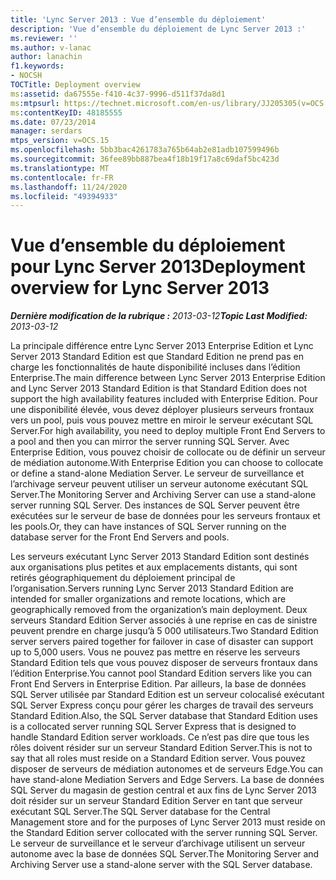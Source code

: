 ```yaml
---
title: 'Lync Server 2013 : Vue d’ensemble du déploiement'
description: 'Vue d’ensemble du déploiement de Lync Server 2013 :'
ms.reviewer: ''
ms.author: v-lanac
author: lanachin
f1.keywords:
- NOCSH
TOCTitle: Deployment overview
ms:assetid: da67555e-f410-4c37-9996-d511f37da8d1
ms:mtpsurl: https://technet.microsoft.com/en-us/library/JJ205305(v=OCS.15)
ms:contentKeyID: 48185555
ms.date: 07/23/2014
manager: serdars
mtps_version: v=OCS.15
ms.openlocfilehash: 5bb3bac4261783a765b64ab2e81adb107599496b
ms.sourcegitcommit: 36fee89bb887bea4f18b19f17a8c69daf5bc423d
ms.translationtype: MT
ms.contentlocale: fr-FR
ms.lasthandoff: 11/24/2020
ms.locfileid: "49394933"
---
```

# <a name="deployment-overview-for-lync-server-2013"></a><span data-ttu-id="b7906-103">Vue d’ensemble du déploiement pour Lync Server 2013</span><span class="sxs-lookup"><span data-stu-id="b7906-103">Deployment overview for Lync Server 2013</span></span>

<div data-xmlns="http://www.w3.org/1999/xhtml">

<div class="topic" data-xmlns="http://www.w3.org/1999/xhtml" data-msxsl="urn:schemas-microsoft-com:xslt" data-cs="https://msdn.microsoft.com/">

<div data-asp="https://msdn2.microsoft.com/asp">



</div>

<div id="mainSection">

<div id="mainBody"><span data-ttu-id="b7906-104">

<span> </span></span><span class="sxs-lookup"><span data-stu-id="b7906-104">

<span> </span></span></span>

<span data-ttu-id="b7906-105">_**Dernière modification de la rubrique :** 2013-03-12_</span><span class="sxs-lookup"><span data-stu-id="b7906-105">_**Topic Last Modified:** 2013-03-12_</span></span>

<span data-ttu-id="b7906-106">La principale différence entre Lync Server 2013 Enterprise Edition et Lync Server 2013 Standard Edition est que Standard Edition ne prend pas en charge les fonctionnalités de haute disponibilité incluses dans l’édition Enterprise.</span><span class="sxs-lookup"><span data-stu-id="b7906-106">The main difference between Lync Server 2013 Enterprise Edition and Lync Server 2013 Standard Edition is that Standard Edition does not support the high availability features included with Enterprise Edition.</span></span> <span data-ttu-id="b7906-107">Pour une disponibilité élevée, vous devez déployer plusieurs serveurs frontaux vers un pool, puis vous pouvez mettre en miroir le serveur exécutant SQL Server.</span><span class="sxs-lookup"><span data-stu-id="b7906-107">For high availability, you need to deploy multiple Front End Servers to a pool and then you can mirror the server running SQL Server.</span></span> <span data-ttu-id="b7906-108">Avec Enterprise Edition, vous pouvez choisir de collocate ou de définir un serveur de médiation autonome.</span><span class="sxs-lookup"><span data-stu-id="b7906-108">With Enterprise Edition you can choose to collocate or define a stand-alone Mediation Server.</span></span> <span data-ttu-id="b7906-109">Le serveur de surveillance et l’archivage serveur peuvent utiliser un serveur autonome exécutant SQL Server.</span><span class="sxs-lookup"><span data-stu-id="b7906-109">The Monitoring Server and Archiving Server can use a stand-alone server running SQL Server.</span></span> <span data-ttu-id="b7906-110">Des instances de SQL Server peuvent être exécutées sur le serveur de base de données pour les serveurs frontaux et les pools.</span><span class="sxs-lookup"><span data-stu-id="b7906-110">Or, they can have instances of SQL Server running on the database server for the Front End Servers and pools.</span></span>

<span data-ttu-id="b7906-111">Les serveurs exécutant Lync Server 2013 Standard Edition sont destinés aux organisations plus petites et aux emplacements distants, qui sont retirés géographiquement du déploiement principal de l’organisation.</span><span class="sxs-lookup"><span data-stu-id="b7906-111">Servers running Lync Server 2013 Standard Edition are intended for smaller organizations and remote locations, which are geographically removed from the organization’s main deployment.</span></span> <span data-ttu-id="b7906-112">Deux serveurs Standard Edition Server associés à une reprise en cas de sinistre peuvent prendre en charge jusqu’à 5 000 utilisateurs.</span><span class="sxs-lookup"><span data-stu-id="b7906-112">Two Standard Edition server servers paired together for failover in case of disaster can support up to 5,000 users.</span></span> <span data-ttu-id="b7906-113">Vous ne pouvez pas mettre en réserve les serveurs Standard Edition tels que vous pouvez disposer de serveurs frontaux dans l’édition Enterprise.</span><span class="sxs-lookup"><span data-stu-id="b7906-113">You cannot pool Standard Edition servers like you can Front End Servers in Enterprise Edition.</span></span> <span data-ttu-id="b7906-114">Par ailleurs, la base de données SQL Server utilisée par Standard Edition est un serveur colocalisé exécutant SQL Server Express conçu pour gérer les charges de travail des serveurs Standard Edition.</span><span class="sxs-lookup"><span data-stu-id="b7906-114">Also, the SQL Server database that Standard Edition uses is a collocated server running SQL Server Express that is designed to handle Standard Edition server workloads.</span></span> <span data-ttu-id="b7906-115">Ce n’est pas dire que tous les rôles doivent résider sur un serveur Standard Edition Server.</span><span class="sxs-lookup"><span data-stu-id="b7906-115">This is not to say that all roles must reside on a Standard Edition server.</span></span> <span data-ttu-id="b7906-116">Vous pouvez disposer de serveurs de médiation autonomes et de serveurs Edge.</span><span class="sxs-lookup"><span data-stu-id="b7906-116">You can have stand-alone Mediation Servers and Edge Servers.</span></span> <span data-ttu-id="b7906-117">La base de données SQL Server du magasin de gestion central et aux fins de Lync Server 2013 doit résider sur un serveur Standard Edition Server en tant que serveur exécutant SQL Server.</span><span class="sxs-lookup"><span data-stu-id="b7906-117">The SQL Server database for the Central Management store and for the purposes of Lync Server 2013 must reside on the Standard Edition server collocated with the server running SQL Server.</span></span> <span data-ttu-id="b7906-118">Le serveur de surveillance et le serveur d’archivage utilisent un serveur autonome avec la base de données SQL Server.</span><span class="sxs-lookup"><span data-stu-id="b7906-118">The Monitoring Server and Archiving Server use a stand-alone server with the SQL Server database.</span></span>

<span data-ttu-id="b7906-119"></div>

<span> </span>

</div>

</div>

</span><span class="sxs-lookup"><span data-stu-id="b7906-119"></div>

<span> </span>

</div>

</div>

</span></span></div>

